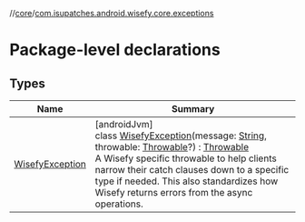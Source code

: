 //[core](../../index.md)/[com.isupatches.android.wisefy.core.exceptions](index.md)

# Package-level declarations

## Types

| Name | Summary |
|---|---|
| [WisefyException](-wisefy-exception/index.md) | [androidJvm]<br>class [WisefyException](-wisefy-exception/index.md)(message: [String](https://kotlinlang.org/api/latest/jvm/stdlib/kotlin/-string/index.html), throwable: [Throwable](https://kotlinlang.org/api/latest/jvm/stdlib/kotlin/-throwable/index.html)?) : [Throwable](https://kotlinlang.org/api/latest/jvm/stdlib/kotlin/-throwable/index.html)<br>A Wisefy specific throwable to help clients narrow their catch clauses down to a specific type if needed. This also standardizes how Wisefy returns errors from the async operations. |
